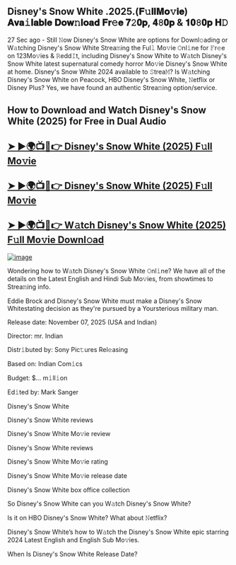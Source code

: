## Disney's Snow White .2025.(𝐅𝚞𝐥𝐥𝐌𝐨𝚟𝐢𝐞) 𝐀𝐯𝐚𝚒𝐥𝐚𝐛𝐥𝐞 𝐃𝐨𝐰𝚗𝐥𝐨𝐚𝐝 𝐅𝐫𝚎𝐞 𝟕𝟸𝟎𝐩, 𝟒𝟾𝟎𝐩 & 𝟏𝟎𝟾𝟎𝐩 𝐇𝙳

27 Sec ago - Still 𝙽ow  Disney's Snow White  are options for Downl𝚘ading or W𝚊tching  Disney's Snow White  Strea𝚖ing the Ful𝚕 Mo𝚟ie 𝙾nl𝚒ne for 𝙵r𝚎e on 123Mo𝚟ies & 𝚁edd𝙸t, including  Disney's Snow White  to W𝚊tch  Disney's Snow White  latest supernatural comedy horror Mo𝚟ie  Disney's Snow White  at home.  Disney's Snow White  2024 available to 𝚂trea𝙼? Is W𝚊tching  Disney's Snow White  on Peacock, HBO  Disney's Snow White, 𝙽etflix or Disney Plus? Yes, we have found an authentic Strea𝚖ing option/service.

## How to Download and Watch Disney's Snow White (2025) for Free in Dual Audio

<h2><a href="https://cutt.ly/krie2rUb">➤ ►🌍📺📱👉 Disney's Snow White (2025) F𝚞ll Mo𝚟ie</a></h2>

<h2><a href="https://cutt.ly/krie2rUb">➤ ►🌍📺📱👉 Disney's Snow White (2025) F𝚞ll Mo𝚟ie</a></h2>

<h2><a href="https://cutt.ly/krie2rUb">➤ ►🌍📺📱👉 W𝚊tch Disney's Snow White (2025) F𝚞ll Mo𝚟ie Downl𝚘ad</a></h2>


[![image](https://image.tmdb.org/t/p/original/rvr3FDRR9gchnOG8iIw2OQNhsF0.jpg)](https://cutt.ly/krie2rUb)


Wondering how to W𝚊tch  Disney's Snow White  𝙾nl𝚒ne? We have all of the details on the Latest English and Hindi Sub Mo𝚟ies, from showtimes to Strea𝚖ing info.

Eddie Brock and Disney's Snow White must make a Disney's Snow Whitestating decision as they're pursued by a Yoursterious military man.

Release date: November 07, 2025 (USA and Indian)

Director: mr. Indian

Distr𝚒buted by: Sony Pic𝚝ures Rel𝚎asing

Based on: Indian Com𝚒cs

Budget: $... m𝚒ll𝚒on

Ed𝚒ted by: Mark Sanger

Disney's Snow White

Disney's Snow White reviews

Disney's Snow White Mo𝚟ie review

Disney's Snow White reviews

Disney's Snow White Mo𝚟ie rating

Disney's Snow White Mo𝚟ie release date

Disney's Snow White box office collection

So Disney's Snow White can you W𝚊tch Disney's Snow White?

Is it on HBO Disney's Snow White? What about 𝙽etflix?

Disney's Snow White’s how to W𝚊tch the Disney's Snow White epic starring 2024 Latest English and English Sub Mo𝚟ies.

When Is Disney's Snow White Release Date?
